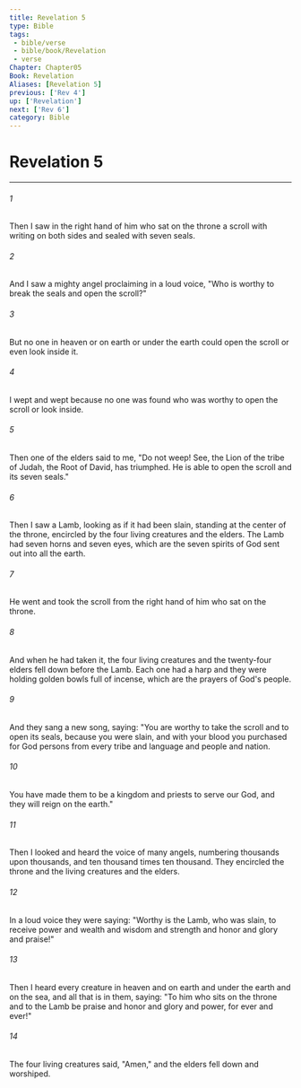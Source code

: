 ```yaml
---
title: Revelation 5
type: Bible
tags:
 - bible/verse
 - bible/book/Revelation
 - verse
Chapter: Chapter05
Book: Revelation
Aliases: [Revelation 5]
previous: ['Rev 4']
up: ['Revelation']
next: ['Rev 6']
category: Bible
---
```

# Revelation 5

***


###### 1 
Then I saw in the right hand of him who sat on the throne a scroll with writing on both sides and sealed with seven seals. 

###### 2 
And I saw a mighty angel proclaiming in a loud voice, "Who is worthy to break the seals and open the scroll?" 

###### 3 
But no one in heaven or on earth or under the earth could open the scroll or even look inside it. 

###### 4 
I wept and wept because no one was found who was worthy to open the scroll or look inside. 

###### 5 
Then one of the elders said to me, "Do not weep! See, the Lion of the tribe of Judah, the Root of David, has triumphed. He is able to open the scroll and its seven seals." 

###### 6 
Then I saw a Lamb, looking as if it had been slain, standing at the center of the throne, encircled by the four living creatures and the elders. The Lamb had seven horns and seven eyes, which are the seven spirits of God sent out into all the earth. 

###### 7 
He went and took the scroll from the right hand of him who sat on the throne. 

###### 8 
And when he had taken it, the four living creatures and the twenty-four elders fell down before the Lamb. Each one had a harp and they were holding golden bowls full of incense, which are the prayers of God's people. 

###### 9 
And they sang a new song, saying: "You are worthy to take the scroll and to open its seals, because you were slain, and with your blood you purchased for God persons from every tribe and language and people and nation. 

###### 10 
You have made them to be a kingdom and priests to serve our God, and they will reign on the earth." 

###### 11 
Then I looked and heard the voice of many angels, numbering thousands upon thousands, and ten thousand times ten thousand. They encircled the throne and the living creatures and the elders. 

###### 12 
In a loud voice they were saying: "Worthy is the Lamb, who was slain, to receive power and wealth and wisdom and strength and honor and glory and praise!" 

###### 13 
Then I heard every creature in heaven and on earth and under the earth and on the sea, and all that is in them, saying: "To him who sits on the throne and to the Lamb be praise and honor and glory and power, for ever and ever!" 

###### 14 
The four living creatures said, "Amen," and the elders fell down and worshiped. 

